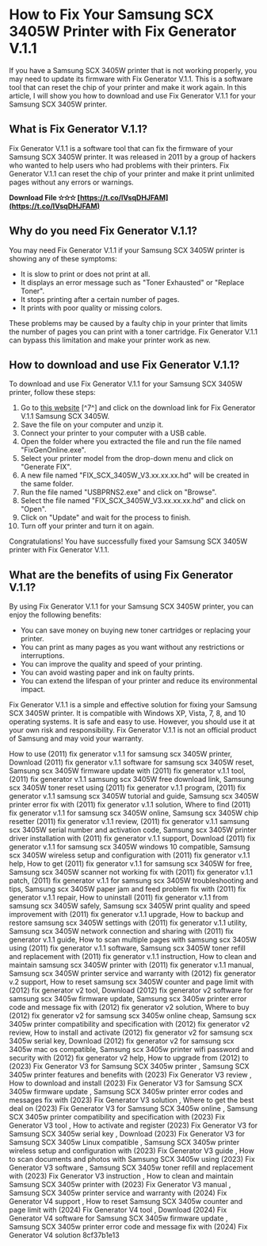 
 
# How to Fix Your Samsung SCX 3405W Printer with Fix Generator V.1.1
 
If you have a Samsung SCX 3405W printer that is not working properly, you may need to update its firmware with Fix Generator V.1.1. This is a software tool that can reset the chip of your printer and make it work again. In this article, I will show you how to download and use Fix Generator V.1.1 for your Samsung SCX 3405W printer.
 
## What is Fix Generator V.1.1?
 
Fix Generator V.1.1 is a software tool that can fix the firmware of your Samsung SCX 3405W printer. It was released in 2011 by a group of hackers who wanted to help users who had problems with their printers. Fix Generator V.1.1 can reset the chip of your printer and make it print unlimited pages without any errors or warnings.
 
**Download File ✫✫✫ [https://t.co/lVsqDHJFAM](https://t.co/lVsqDHJFAM)**


 
## Why do you need Fix Generator V.1.1?
 
You may need Fix Generator V.1.1 if your Samsung SCX 3405W printer is showing any of these symptoms:
 
- It is slow to print or does not print at all.
- It displays an error message such as "Toner Exhausted" or "Replace Toner".
- It stops printing after a certain number of pages.
- It prints with poor quality or missing colors.

These problems may be caused by a faulty chip in your printer that limits the number of pages you can print with a toner cartridge. Fix Generator V.1.1 can bypass this limitation and make your printer work as new.
 
## How to download and use Fix Generator V.1.1?
 
To download and use Fix Generator V.1.1 for your Samsung SCX 3405W printer, follow these steps:

1. Go to [this website](https://lexcliq.com/fix-generator-v-1-1-samsung-scx-3405/) [^7^] and click on the download link for Fix Generator V.1.1 Samsung SCX 3405W.
2. Save the file on your computer and unzip it.
3. Connect your printer to your computer with a USB cable.
4. Open the folder where you extracted the file and run the file named "FixGenOnline.exe".
5. Select your printer model from the drop-down menu and click on "Generate FIX".
6. A new file named "FIX\_SCX\_3405W\_V3.xx.xx.xx.hd" will be created in the same folder.
7. Run the file named "USBPRNS2.exe" and click on "Browse".
8. Select the file named "FIX\_SCX\_3405W\_V3.xx.xx.xx.hd" and click on "Open".
9. Click on "Update" and wait for the process to finish.
10. Turn off your printer and turn it on again.

Congratulations! You have successfully fixed your Samsung SCX 3405W printer with Fix Generator V.1.1.
  
## What are the benefits of using Fix Generator V.1.1?
 
By using Fix Generator V.1.1 for your Samsung SCX 3405W printer, you can enjoy the following benefits:

- You can save money on buying new toner cartridges or replacing your printer.
- You can print as many pages as you want without any restrictions or interruptions.
- You can improve the quality and speed of your printing.
- You can avoid wasting paper and ink on faulty prints.
- You can extend the lifespan of your printer and reduce its environmental impact.

Fix Generator V.1.1 is a simple and effective solution for fixing your Samsung SCX 3405W printer. It is compatible with Windows XP, Vista, 7, 8, and 10 operating systems. It is safe and easy to use. However, you should use it at your own risk and responsibility. Fix Generator V.1.1 is not an official product of Samsung and may void your warranty.
 
How to use (2011) fix generator v.1.1 for samsung scx 3405W printer,  Download (2011) fix generator v.1.1 software for samsung scx 3405W reset,  Samsung scx 3405W firmware update with (2011) fix generator v.1.1 tool,  (2011) fix generator v.1.1 samsung scx 3405W free download link,  Samsung scx 3405W toner reset using (2011) fix generator v.1.1 program,  (2011) fix generator v.1.1 samsung scx 3405W tutorial and guide,  Samsung scx 3405W printer error fix with (2011) fix generator v.1.1 solution,  Where to find (2011) fix generator v.1.1 for samsung scx 3405W online,  Samsung scx 3405W chip resetter (2011) fix generator v.1.1 review,  (2011) fix generator v.1.1 samsung scx 3405W serial number and activation code,  Samsung scx 3405W printer driver installation with (2011) fix generator v.1.1 support,  Download (2011) fix generator v.1.1 for samsung scx 3405W windows 10 compatible,  Samsung scx 3405W wireless setup and configuration with (2011) fix generator v.1.1 help,  How to get (2011) fix generator v.1.1 for samsung scx 3405W for free,  Samsung scx 3405W scanner not working fix with (2011) fix generator v.1.1 patch,  (2011) fix generator v.1.1 for samsung scx 3405W troubleshooting and tips,  Samsung scx 3405W paper jam and feed problem fix with (2011) fix generator v.1.1 repair,  How to uninstall (2011) fix generator v.1.1 from samsung scx 3405W safely,  Samsung scx 3405W print quality and speed improvement with (2011) fix generator v.1.1 upgrade,  How to backup and restore samsung scx 3405W settings with (2011) fix generator v.1.1 utility,  Samsung scx 3405W network connection and sharing with (2011) fix generator v.1.1 guide,  How to scan multiple pages with samsung scx 3405W using (2011) fix generator v.1.1 software,  Samsung scx 3405W toner refill and replacement with (2011) fix generator v.1.1 instruction,  How to clean and maintain samsung scx 3405W printer with (2011) fix generator v.1.1 manual,  Samsung scx 3405W printer service and warranty with (2012) fix generator v.2 support,  How to reset samsung scx 3405W counter and page limit with (2012) fix generator v2 tool,  Download (2012) fix generator v2 software for samsung scx 3405w firmware update,  Samsung scx 3405w printer error code and message fix with (2012) fix generator v2 solution,  Where to buy (2012) fix generator v2 for samsung scx 3405w online cheap,  Samsung scx 3405w printer compatibility and specification with (2012) fix generator v2 review,  How to install and activate (2012) fix generator v2 for samsung scx 3405w serial key,  Download (2012) fix generator v2 for samsung scx 3405w mac os compatible,  Samsung scx 3405w printer wifi password and security with (2012) fix generator v2 help,  How to upgrade from (2012) to (2023) Fix Generator V3 for Samsung SCX 3405w printer ,  Samsung SCX 3405w printer features and benefits with (2023) Fix Generator V3 review ,  How to download and install (2023) Fix Generator V3 for Samsung SCX 3405w firmware update ,  Samsung SCX 3405w printer error codes and messages fix with (2023) Fix Generator V3 solution ,  Where to get the best deal on (2023) Fix Generator V3 for Samsung SCX 3405w online ,  Samsung SCX 3405w printer compatibility and specification with (2023) Fix Generator V3 tool ,  How to activate and register (2023) Fix Generator V3 for Samsung SCX 3405w serial key ,  Download (2023) Fix Generator V3 for Samsung SCX 3405w Linux compatible ,  Samsung SCX 3405w printer wireless setup and configuration with (2023) Fix Generator V3 guide ,  How to scan documents and photos with Samsung SCX 3405w using (2023) Fix Generator V3 software ,  Samsung SCX 3405w toner refill and replacement with (2023) Fix Generator V3 instruction ,  How to clean and maintain Samsung SCX 3405w printer with (2023) Fix Generator V3 manual ,  Samsung SCX 3405w printer service and warranty with (2024) Fix Generator V4 support ,  How to reset Samsung SCX 3405w counter and page limit with (2024) Fix Generator V4 tool ,  Download (2024) Fix Generator V4 software for Samsung SCX 3405w firmware update ,  Samsung SCX 3405w printer error code and message fix with (2024) Fix Generator V4 solution
 8cf37b1e13
 

